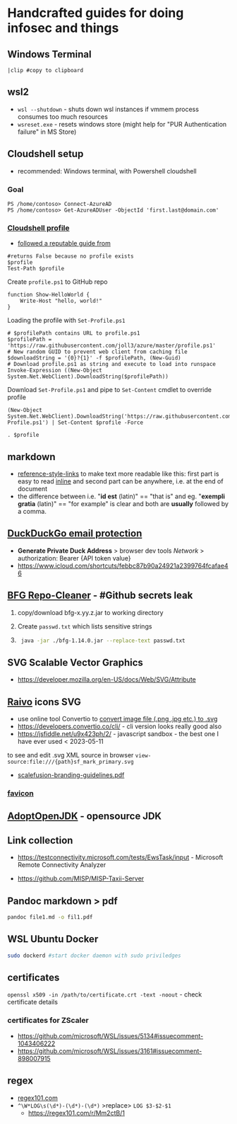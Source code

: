 # Handcrafted guides for doing infosec and things

## Windows Terminal

```terminal
|clip #copy to clipboard
```

## wsl2

- `wsl --shutdown` - shuts down wsl instances if vmmem process consumes too much resources
- `wsreset.exe` - resets windows store (might help for "PUR Authentication failure" in MS Store)

## Cloudshell setup

- recommended: Windows terminal, with Powershell cloudshell

### Goal

```PS
PS /home/contoso> Connect-AzureAD
PS /home/contoso> Get-AzureADUser -ObjectId 'first.last@domain.com'
```

### [Cloudshell profile](https://about-azure.com/configure-azure-cloud-shell-to-use-a-profile-hosted-on-github/)

- [followed a reputable guide from][1]

```PS
#returns False because no profile exists
$profile
Test-Path $profile
```

Create `profile.ps1` to GitHub repo

```PS
function Show-HelloWorld {
    Write-Host "hello, world!"
}
```

Loading the profile with `Set-Profile.ps1`

```PS
# $profilePath contains URL to profile.ps1 
$profilePath = 'https://raw.githubusercontent.com/joll3/azure/master/profile.ps1'
# New random GUID to prevent web client from caching file 
$downloadString = '{0}?{1}' -f $profilePath, (New-Guid)
# Download profile.ps1 as string and execute to load into runspace
Invoke-Expression ((New-Object System.Net.WebClient).DownloadString($profilePath))
```

Download `Set-Profile.ps1` and pipe to `Set-Content` cmdlet to override profile

```PS
(New-Object System.Net.WebClient).DownloadString('https://raw.githubusercontent.com/joll3/azure/Set-Profile.ps1') | Set-Content $profile -Force
```

```PS
. $profile
```

## markdown
- [reference-style-links](https://www.markdownguide.org/basic-syntax#reference-style-links) to make text more readable like this: first part is easy to read [inline][1] and second part can be anywhere, i.e. at the end of document 
- the difference between i.e. "__id est__ (latin)" == "that is" and eg. "__exempli gratia__ (latin)" == "for example" is clear and both are **usually** followed by a comma. 

## [DuckDuckGo email protection](https://bitwarden.com/help/generator/#username-types)

- **Generate Private Duck Address** > browser dev tools *Network* > authorization: Bearer {API token value}
- <https://www.icloud.com/shortcuts/febbc87b90a24921a2399764fcafae46>

## [BFG Repo-Cleaner](https://rtyley.github.io/bfg-repo-cleaner/) - #Github secrets leak

1. copy/download bfg-x.yy.z.jar to working directory

2. Create `passwd.txt` which lists sensitive strings

3. ```bash
    java -jar ./bfg-1.14.0.jar --replace-text passwd.txt
    ```

## SVG Scalable Vector Graphics

- <https://developer.mozilla.org/en-US/docs/Web/SVG/Attribute>

## [Raivo](https://github.com/raivo-otp/issuer-icons) icons SVG

- use online tool Convertio to [convert image file (.png .jpg etc.) to .svg](https://convertio.co/png-svg/)
- <https://developers.convertio.co/cli/> - cli version looks really good also
- <https://jsfiddle.net/u9x423ph/2/> - javascript sandbox - the best one I have ever used < 2023-05-11

to see and edit .svg XML source in browser `view-source:file:///{path}sf_mark_primary.svg`

- [scalefusion-branding-guidelines.pdf](https://scalefusion.com/mediakit/scalefusion-branding-guidelines.pdf)

### [favicon](https://en.wikipedia.org/wiki/Favicon)

## [AdoptOpenJDK](https://adoptopenjdk.net/releases.html) - opensource JDK

## Link collection

- <https://testconnectivity.microsoft.com/tests/EwsTask/input> - Microsoft Remote Connectivity Analyzer

- <https://github.com/MISP/MISP-Taxii-Server>

## Pandoc markdown > pdf

```bash
pandoc file1.md -o fil1.pdf
```

## WSL Ubuntu Docker

```bash
sudo dockerd #start docker daemon with sudo priviledges
```

## certificates

```openssl x509 -in /path/to/certificate.crt -text -noout``` - check certificate details

### certificates for ZScaler

- <https://github.com/microsoft/WSL/issues/5134#issuecomment-1043406222>
- <https://github.com/microsoft/WSL/issues/3161#issuecomment-898007915>

## regex

- [regex101.com](www.regex101.com)  
- `^\W*LOG\s(\d*)-(\d*)-(\d*)` >replace> `LOG $3-$2-$1`
  - <https://regex101.com/r/Mm2ctB/1>

[1]: <https://www.markdownguide.org/basic-syntax#reference-style-links> "a title in double quotation marks" 
[2]: <https://www.merriam-webster.com/grammar/ie-vs-eg-abbreviation-meaning-usage-difference>
